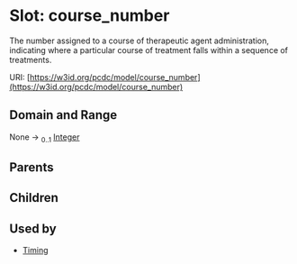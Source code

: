 
# Slot: course_number


The number assigned to a course of therapeutic agent administration, indicating where a particular course of treatment falls within a sequence of treatments.

URI: [https://w3id.org/pcdc/model/course_number](https://w3id.org/pcdc/model/course_number)


## Domain and Range

None &#8594;  <sub>0..1</sub> [Integer](types/Integer.md)

## Parents


## Children


## Used by

 * [Timing](Timing.md)
